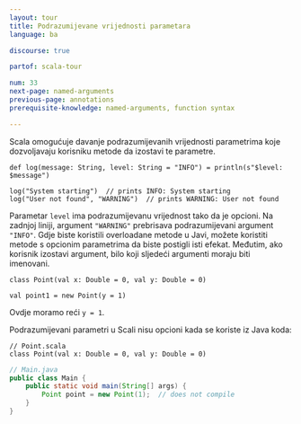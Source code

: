 ```yaml
---
layout: tour
title: Podrazumijevane vrijednosti parametara
language: ba

discourse: true

partof: scala-tour

num: 33
next-page: named-arguments
previous-page: annotations
prerequisite-knowledge: named-arguments, function syntax

---
```


Scala omogućuje davanje podrazumijevanih vrijednosti parametrima koje dozvoljavaju korisniku metode da izostavi te parametre.

```tut
def log(message: String, level: String = "INFO") = println(s"$level: $message")

log("System starting")  // prints INFO: System starting
log("User not found", "WARNING")  // prints WARNING: User not found
```

Parametar `level` ima podrazumijevanu vrijednost tako da je opcioni. Na zadnjoj liniji, argument `"WARNING"` prebrisava podrazumijevani argument `"INFO"`. Gdje biste koristili overloadane metode u Javi, možete koristiti metode s opcionim parametrima da biste postigli isti efekat. Međutim, ako korisnik izostavi argument, bilo koji sljedeći argumenti moraju biti imenovani.

```tut  
class Point(val x: Double = 0, val y: Double = 0)

val point1 = new Point(y = 1)
```
Ovdje moramo reći `y = 1`.

Podrazumijevani parametri u Scali nisu opcioni kada se koriste iz Java koda:

```tut
// Point.scala
class Point(val x: Double = 0, val y: Double = 0)
```

```java
// Main.java
public class Main {
    public static void main(String[] args) {
        Point point = new Point(1);  // does not compile
    }
}
```
